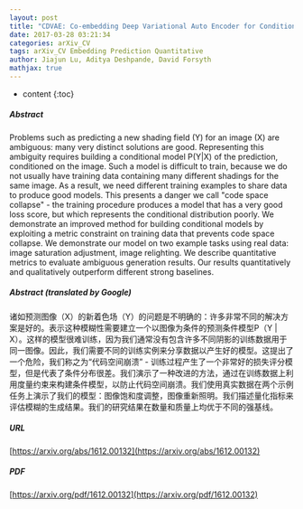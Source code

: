 ```yaml
---
layout: post
title: "CDVAE: Co-embedding Deep Variational Auto Encoder for Conditional Variational Generation"
date: 2017-03-28 03:21:34
categories: arXiv_CV
tags: arXiv_CV Embedding Prediction Quantitative
author: Jiajun Lu, Aditya Deshpande, David Forsyth
mathjax: true
---
```


* content
{:toc}

##### Abstract
Problems such as predicting a new shading field (Y) for an image (X) are ambiguous: many very distinct solutions are good. Representing this ambiguity requires building a conditional model P(Y|X) of the prediction, conditioned on the image. Such a model is difficult to train, because we do not usually have training data containing many different shadings for the same image. As a result, we need different training examples to share data to produce good models. This presents a danger we call "code space collapse" - the training procedure produces a model that has a very good loss score, but which represents the conditional distribution poorly. We demonstrate an improved method for building conditional models by exploiting a metric constraint on training data that prevents code space collapse. We demonstrate our model on two example tasks using real data: image saturation adjustment, image relighting. We describe quantitative metrics to evaluate ambiguous generation results. Our results quantitatively and qualitatively outperform different strong baselines.

##### Abstract (translated by Google)
诸如预测图像（X）的新着色场（Y）的问题是不明确的：许多非常不同的解决方案是好的。表示这种模糊性需要建立一个以图像为条件的预测条件模型P（Y | X）。这样的模型很难训练，因为我们通常没有包含许多不同阴影的训练数据用于同一图像。因此，我们需要不同的训练实例来分享数据以产生好的模型。这提出了一个危险，我们称之为“代码空间崩溃” - 训练过程产生了一个非常好的损失评分模型，但是代表了条件分布很差。我们演示了一种改进的方法，通过在训练数据上利用度量约束来构建条件模型，以防止代码空间崩溃。我们使用真实数据在两个示例任务上演示了我们的模型：图像饱和度调整，图像重新照明。我们描述量化指标来评估模糊的生成结果。我们的研究结果在数量和质量上均优于不同的强基线。

##### URL
[https://arxiv.org/abs/1612.00132](https://arxiv.org/abs/1612.00132)

##### PDF
[https://arxiv.org/pdf/1612.00132](https://arxiv.org/pdf/1612.00132)

